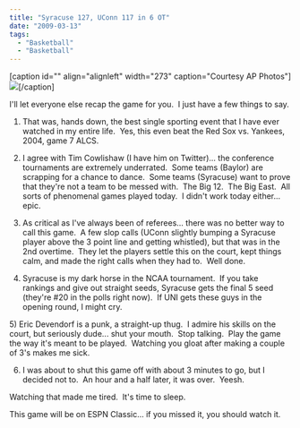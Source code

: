 ```yaml
---
title: "Syracuse 127, UConn 117 in 6 OT"
date: "2009-03-13"
tags:
  - "Basketball"
  - "Basketball"
---
```


\[caption id="" align="alignleft" width="273" caption="Courtesy AP Photos"\]![](images/e6ca84d2-6d42-4f65-8995-d0f8ed521f50.jpg)\[/caption\]

I'll let everyone else recap the game for you.  I just have a few things to say.

1) That was, hands down, the best single sporting event that I have ever watched in my entire life.  Yes, this even beat the Red Sox vs. Yankees, 2004, game 7 ALCS.

2) I agree with Tim Cowlishaw (I have him on Twitter)... the conference tournaments are extremely underrated.  Some teams (Baylor) are scrapping for a chance to dance.  Some teams (Syracuse) want to prove that they're not a team to be messed with.  The Big 12.  The Big East.  All sorts of phenomenal games played today.  I didn't work today either... epic.

3) As critical as I've always been of referees... there was no better way to call this game.  A few slop calls (UConn slightly bumping a Syracuse player above the 3 point line and getting whistled), but that was in the 2nd overtime.  They let the players settle this on the court, kept things calm, and made the right calls when they had to.  Well done.

4) Syracuse is my dark horse in the NCAA tournament.  If you take rankings and give out straight seeds, Syracuse gets the final 5 seed (they're #20 in the polls right now).  If UNI gets these guys in the opening round, I might cry.

5) Eric Devendorf is a punk, a straight-up thug.  I admire his skills on the court, but seriously dude... shut your mouth.  Stop talking.  Play the game the way it's meant to be played.  Watching you gloat after making a couple of 3's makes me sick.

6) I was about to shut this game off with about 3 minutes to go, but I decided not to.  An hour and a half later, it was over.  Yeesh.

Watching that made me tired.  It's time to sleep.

This game will be on ESPN Classic... if you missed it, you should watch it.
